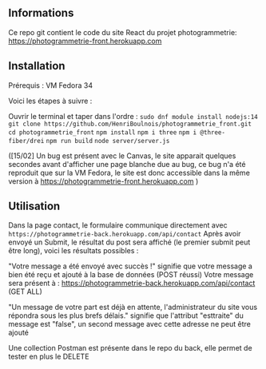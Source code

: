 
## Informations

Ce repo git contient le code du site React du projet photogrammetrie: https://photogrammetrie-front.herokuapp.com

## Installation

Prérequis : VM Fedora 34

Voici les étapes à suivre :

Ouvrir le terminal et taper dans l'ordre :
`sudo dnf module install nodejs:14`
`git clone https://github.com/HenriBoulnois/photogrammetrie_front.git`
`cd photogrammetrie_front`
`npm install`
`npm i three`
`npm i @three-fiber/drei`
`npm run build`
`node server/server.js`

([15/02] Un bug est présent avec le Canvas, le site apparait quelques secondes avant d'afficher une page blanche due au bug, ce bug n'a été reproduit que sur la VM Fedora, le site est donc accessible dans la même version à https://photogrammetrie-front.herokuapp.com )

## Utilisation

Dans la page contact, le formulaire communique directement avec  `https://photogrammetrie-back.herokuapp.com/api/contact`
Après avoir envoyé un Submit, le résultat du post sera affiché (le premier submit peut être long), voici les résultats possibles :

"Votre message a été envoyé avec succès !" signifie que votre message a bien été reçu et ajouté à la base de données (POST réussi)
Votre message sera présent à : https://photogrammetrie-back.herokuapp.com/api/contact (GET ALL)

"Un message de votre part est déjà en attente, l'administrateur du site vous répondra sous les plus brefs délais." signifie que l'attribut "esttraite" du message est "false", un second message avec cette adresse ne peut être ajouté

Une collection Postman est présente dans le repo du back, elle permet de tester en plus le DELETE

